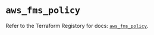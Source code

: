 # `aws_fms_policy`

Refer to the Terraform Registory for docs: [`aws_fms_policy`](https://registry.terraform.io/providers/hashicorp/aws/4.67.0/docs/resources/fms_policy).
